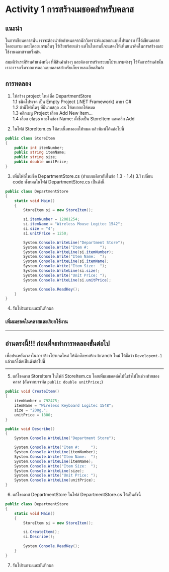 # Activity 1 การสร้างเมธอดสำหรับคลาส

##  แนะนำ
ในการเขียนคลาสนั้น เราจะต้องนำข้อกำหนดจากนักวิเคราะห์และออกแบบโปรแกรม ที่ได้เขียนคลาสไดอะแกรม และไดอะแกรมอื่นๆ ไว้เรียบร้อยแล้ว แต่ในใบงานนี้จะแสดงให้เห็นแนวคิดในการสร้างและใช้งานคลาสจากเริ่มต้น

สมมติว่าเรามีร้านค้าแห่งหนึ่ง ที่มีสินค้าต่างๆ และต้องการสร้างระบบโปรแกรมต่างๆ ไว้จัดการร้านค้านั้น เราอาจจะเริ่มจากการออกแบบคลาสสำหรับเก็บรายละเอียดสินค้า 

## การทดลอง
1. ให้สร้าง project ใหม่ ชื่อ DepartmentStore   
   1.1 ชนิดโปรเจค เป็น Empty Project (.NET Framework) ภาษา C#  
   1.2 ถ้ามีไฟล์ใดๆ ที่มีนามสกุล .cs ให้ลบออกให้หมด  
   1.3 คลิกเมนู Project เลือก Add New Item...  
   1.4 เลือก class และในช่อง Name: ตั้งชื่อเป็น StoreItem และคลิก Add  

2. ในไฟล์ StoreItem.cs ให้ลบเนื้อหาออกให้หมด แล้วพิมพ์โค้ดต่อไปนี้

``` C# 
public class StoreItem
{
    public int itemNumber;
    public string itemName;
    public string size;
    public double unitPrice;
}

```

3. เพิ่มไฟล์ใหม่ชื่อ DepartmentStore.cs (ทำแบบเดียวกับในข้อ 1.3 - 1.4)
    3.1 เปลี่ยน code ทั้งหมดในไฟล์ DepartmentStore.cs เป็นดังนี้

```C#
public class DepartmentStore
{
    static void Main()
    {
        StoreItem si = new StoreItem();

        si.itemNumber = 12081254;
        si.itemName = "Wireless Mouse Logitec 1542";
        si.size = "4";
        si.unitPrice = 1250;

        System.Console.WriteLine("Department Store");
        System.Console.Write("Item #:     ");
        System.Console.WriteLine(si.itemNumber);
        System.Console.Write("Item Name:  ");
        System.Console.WriteLine(si.itemName);
        System.Console.Write("Item Size:  ");
        System.Console.WriteLine(si.size);
        System.Console.Write("Unit Price: ");
        System.Console.WriteLine(si.unitPrice);

        System.Console.ReadKey();
    }
}
```

4. รันโปรแกรมและบันทึกผล

###  เพิ่มเมธอดในคลาสและเรียกใช้งาน

***
##  อ่านตรงนี้!!! ก่อนที่จะทำการทดลองขั้นต่อไป
เพื่อประหยัดเวลาในการสร้างโปรเจคใหม่ ให้นักศึกษาสร้าง branch ใหม่ ให้ชื่อว่า `Developemt-1` แล้วแก้โต้ดเป็นดังต่อไปนี้
***

5. แก้ไขคลาส StoreItem ในไฟล์ StoreItem.cs โดยเพิ่มเมธอดต่อไปนี้เข้าไปในช่วงท้ายของคลาส  (ถัดจากบรรทัด ```public double unitPrice;```)

``` C#
public void CreateItem()
{
    itemNumber = 792475;
    itemName = "Wireless Keyboard Logitec 1548";
    size = "200g.";
    unitPrice = 1800;
}

public void Describe()
{
    System.Console.WriteLine("Department Store");

    System.Console.Write("Item #:     ");
    System.Console.WriteLine(itemNumber);
    System.Console.Write("Item Name:  ");
    System.Console.WriteLine(itemName);
    System.Console.Write("Item Size:  ");
    System.Console.WriteLine(size);
    System.Console.Write("Unit Price: ");
    System.Console.WriteLine(unitPrice);
}
```

6. แก้ไขคลาส DepartmentStore ในไฟล์ DepartmentStore.cs ให้เป็นดังนี้

```C#
public class DepartmentStore
{
    static void Main()
    {
        StoreItem si = new StoreItem();

        si.CreateItem();
        si.Describe();
        
        System.Console.ReadKey();
    }
}
```

7. รันโปรแกรมและบันทึกผล
